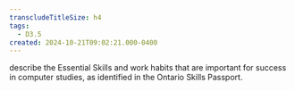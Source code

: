 ```yaml
---
transcludeTitleSize: h4
tags:
  - D3.5
created: 2024-10-21T09:02:21.000-0400
---
```

describe the Essential Skills and work habits that are important for success in computer studies, as identified in the Ontario Skills Passport.